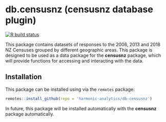 
# **db.censusnz** (censusnz database plugin)

<!-- badges: start -->

[![R build
status](https://github.com/harmonic-analytics/db-censusnz/workflows/R-CMD-check/badge.svg)](https://github.com/harmonic-analytics/db-censusnz/actions)
<!-- badges: end -->

This package contains datasets of responses to the 2006, 2013 and 2018
NZ Censuses grouped by different geographic areas. This package is
designed to be used as a data package for the **censusnz** package,
which will provide functions for accessing and interacting with the
data.

## Installation

This package can be installed using via the `remotes` package:

``` r
remotes::install_github(repo = 'harmonic-analytics/db-censusnz')
```

In future, this package will be installed automatically with the
**censusnz** package automatically.
